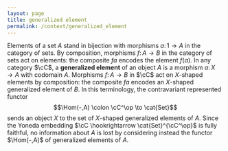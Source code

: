 ```yaml
---
layout: page
title: generalized element
permalink: /context/generalized_element
---
```

Elements of a set $A$ stand in bijection with morphisms $a \colon 1 \to A$ in the category of sets. By composition, morphisms $f \colon A \to B$ in the category of sets act on elements: the composite $fa$ encodes the element $f(a)$. In any category $\cC$, a **generalized element** of an object $A$ is a morphism $a \colon X \to A$ with codomain $A$. Morphisms $f \colon A \to B$ in $\cC$ act on $X$-shaped elements by composition: the composite $fa$ encodes an $X$-shaped generalized element of $B$. In this terminology, the contravariant represented functor $$\Hom(-,A) \colon \cC^\op \to \cat{Set}$$ sends an object $X$ to the set of $X$-shaped generalized elements of $A$. Since the Yoneda embedding $\cC \hookrightarrow \cat{Set}^{\cC^\op}$ is fully faithful, no information about $A$ is lost by considering instead the functor $\Hom(-,A)$ of generalized elements of $A$.
